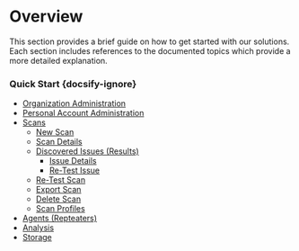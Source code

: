 # Overview
This section provides a brief guide on how to get started with our solutions. Each section includes references to the documented topics which provide a more detailed explanation.

### Quick Start {docsify-ignore}
  - [Organization Administration](user-guide/organization-administration/details-and-policies.md)
  - [Personal Account Administration](user-guide/personal-account-administration/details-and-settings.md)
  - [Scans](user-guide/scans/overview.md)
    - [New Scan](user-guide/scans/new-scan.md)
    - [Scan Details](user-guide/scans/scan-details.md)
    - [Discovered Issues (Results)](user-guide/scans/issues/overview.md)
      - [Issue Details](user-guide/scans/issues/overview.md#issue-overview)
      - [Re-Test Issue](user-guide/scans/issues/overview.md#re-test-issue)
    - [Re-Test Scan](user-guide/scans/re-test-scan.md)
    - [Export Scan](user-guide/scans/export-scan.md)
    - [Delete Scan](user-guide/scans/delete-scan.md)
    - [Scan Profiles](user-guide/scans/new-scan#scan-profiles)
    <!-- - [Profile Details](user-guide/scan-profiles/profile-details.md) -->
    <!-- - [New Profile](user-guide/scan-profiles/new-profile.md) -->
    <!-- - [Edit Profile](user-guide/scan-profiles/edit-profile.md) -->
    <!-- - [Delete Profile](user-guide/scan-profiles/delete-profile.md) -->
  - [Agents (Repteaters)](user-guide/agents/overview.md)
  - [Analysis](user-guide/analysis/overview.md)
  - [Storage](user-guide/storage/overview.md)
  <!-- - [Activity Log](user-guide/activity-log/overview.md) -->